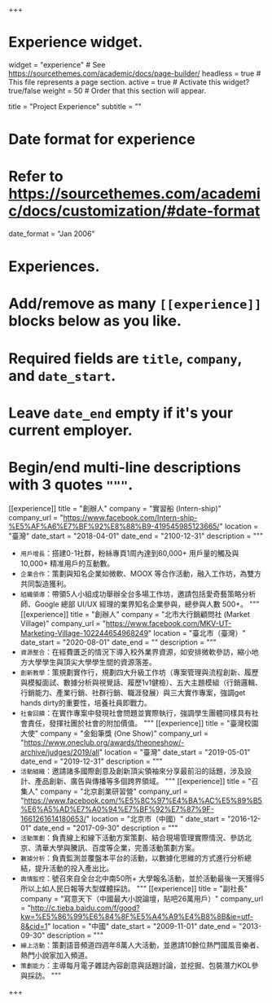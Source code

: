 +++
# Experience widget.
widget = "experience"  # See https://sourcethemes.com/academic/docs/page-builder/
headless = true  # This file represents a page section.
active = true  # Activate this widget? true/false
weight = 50  # Order that this section will appear.

title = "Project Experience"
subtitle = ""

# Date format for experience
#   Refer to https://sourcethemes.com/academic/docs/customization/#date-format
date_format = "Jan 2006"

# Experiences.
#   Add/remove as many `[[experience]]` blocks below as you like.
#   Required fields are `title`, `company`, and `date_start`.
#   Leave `date_end` empty if it's your current employer.
#   Begin/end multi-line descriptions with 3 quotes `"""`.
[[experience]]
  title = "創辦人"
  company = "實習船 (Intern-ship)"
  company_url = "https://www.facebook.com/Intern-ship-%E5%AF%A6%E7%BF%92%E8%88%B9-419545985123665/"
  location = "臺灣"
  date_start = "2018-04-01"
  date_end = "2100-12-31"
  description = """
  * `用戶增長`：搭建0-1社群，粉絲專頁1周內達到60,000+ 用戶量的觸及與10,000+ 精准用戶的互動數。
  * `企業合作`：策劃與知名企業如微軟、MOOX 等合作活動，融入工作坊，為雙方共同製造獲利。
  * `組織領導`：帶領5人小組成功舉辦全台多場工作坊，邀請包括愛奇藝策略分析師、Google 總部 UI/UX 經理的業界知名企業參與，總參與人數 500+。
  """
[[experience]]
  title = "創辦人"
  company = "北市大行銷顧問社 (Market Village)"
  company_url = "https://www.facebook.com/MKV-UT-Marketing-Village-102244654968249"
  location = "臺北市（臺灣）"
  date_start = "2020-08-01"
  date_end = ""
  description = """
  * `資源整合`：在經費匱乏的情況下導入校外業界資源，如安排微軟參訪，縮小地方大學學生與頂尖大學學生間的資源落差。
  * `創新教學`：策規劃實作行，規劃四大升級工作坊（專案管理與流程創新、履歷與模擬面試、數據分析與視覺話、履歷1v1健檢）、五大主題模組（行銷邏輯、行銷能力、產業行銷、社群行銷、職涯發展）與三大實作專案，強調get hands dirty的重要性，培養社員即戰力。
  * `社會回饋`：在實作專案中發現社會問題並實際執行，強調學生團體同樣具有社會責任，發揮社團於社會的附加價值。
  """
[[experience]]
  title = "臺灣校園大使"
  company = "金鉛筆獎 (One Show)"
  company_url = "https://www.oneclub.org/awards/theoneshow/-archive/judges/2019/all"
  location = "臺灣"
  date_start = "2019-05-01"
  date_end = "2019-12-31"
  description = """
  * `活動組織`：邀請諸多國際創意及創新頂尖領袖來分享最前沿的話題，涉及設計、產品創新、廣告與傳播等多個跨界領域。
  """
[[experience]]
  title = "召集人"
  company = "北京創業研習營"
  company_url = "https://www.facebook.com/%E5%8C%97%E4%BA%AC%E5%89%B5%E6%A5%AD%E7%A0%94%E7%BF%92%E7%87%9F-1661261614180653/"
  location = "北京市（中國）"
  date_start = "2016-12-01"
  date_end = "2017-09-30"
  description = """
  * `活動策劃`：負責線上和線下活動方案策劃、結合現場管理實際情況、參訪北京、清華大學與騰訊、百度等企業，完善活動策劃方案。
  * `數據分析`：負責監測並覆盤本平台的活動，以數據化思維的方式進行分析總結，提升活動的投入產出比。
  * `輿情監控`：號召來自全台北中南50所+ 大學報名活動，並於活動最後一天獲得5所以上如人民日報等大型媒體採訪。
  """
[[experience]]
  title = "副社長"
  company = "寫意天下（中國最大小說論壇，貼吧26萬用戶）"
  company_url = "http://c.tieba.baidu.com/f/good?kw=%E5%86%99%E6%84%8F%E5%A4%A9%E4%B8%8B&ie=utf-8&cid=1"
  location = "中國"
  date_start = "2009-11-01"
  date_end = "2013-09-30"
  description = """
  * `線上活動`：策劃語音頻道四週年8萬人大活動，並邀請10餘位熱門國風音樂者、熱門小說家加入頻道。
  * `策劃能力`：主導每月電子雜誌內容創意與話題討論，並挖掘、包裝潛力KOL參與採訪。
  """


+++
